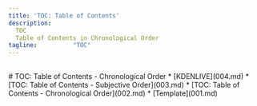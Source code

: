 ```yaml
---
title: 'TOC: Table of Contents'
description:
  TOC
  Table of Contents in Chronological Order
tagline:          "TOC"
---
```


<br id="idx00">
# TOC: Table of Contents - Chronological Order
* [KDENLIVE](004.md)
* [TOC: Table of Contents - Subjective Order](003.md)
* [TOC: Table of Contents - Chronological Order](002.md)
* [Template](001.md)
